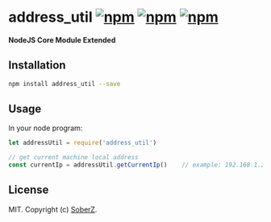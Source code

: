 # address_util [![npm](https://img.shields.io/npm/v/address_util.svg)](https://www.npmjs.com/package/address_util) [![npm](https://img.shields.io/npm/dm/address_util.svg)](https://www.npmjs.com/package/address_util) [![npm](https://img.shields.io/npm/l/address_util.svg)](LICENSE)
#### NodeJS Core Module Extended

## Installation

```bash
npm install address_util --save
```

## Usage

In your node program:

```js
let addressUtil = require('address_util')

// get current machine local address
const currentIp = addressUtil.getCurrentIp()    // example: 192.168.1.2
```

## License

MIT. Copyright (c) [SoberZ](https://www.soberz.cn).